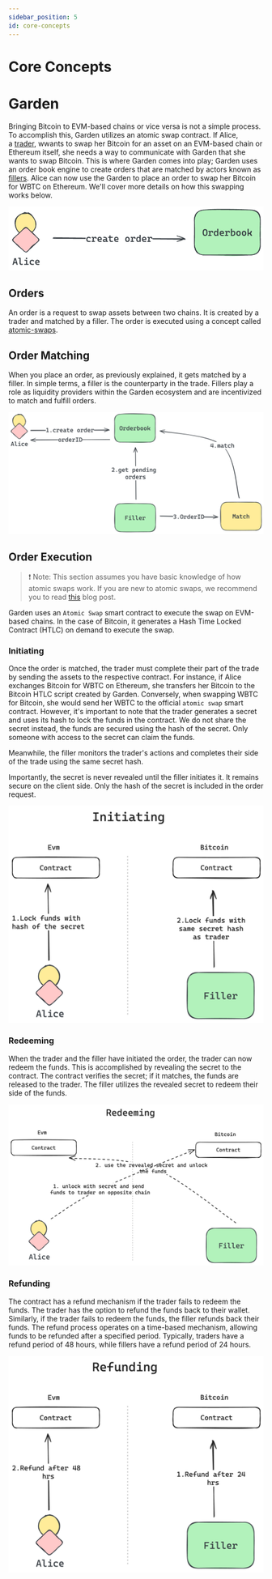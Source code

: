 ```yaml
---
sidebar_position: 5
id: core-concepts
---
```


# Core Concepts

# Garden

Bringing Bitcoin to EVM-based chains or vice versa is not a simple process. To accomplish this, Garden utilizes an atomic swap contract. If Alice, a [trader](./../home/actors/Traders.md), wwants to swap her Bitcoin for an asset on an EVM-based chain or Ethereum itself, she needs a way to communicate with Garden that she wants to swap Bitcoin. This is where Garden comes into play; Garden uses an order book engine to create orders that are matched by actors known as [fillers](./../home/actors/Fillers.md). Alice can now use the Garden to place an order to swap her Bitcoin for WBTC on Ethereum. We'll cover more details on how this swapping works below.

![create-order](../../static/img/alice_create_order.png)

## Orders

An order is a request to swap assets between two chains. It is created by a trader and matched by a filler. The order is executed using a concept called [atomic-swaps](https://www.catalog.fi/blog/atomic-swaps).

## Order Matching

When you place an order, as previously explained, it gets matched by a filler. In simple terms, a filler is the counterparty in the trade. Fillers play a role as liquidity providers within the Garden ecosystem and are incentivized to match and fulfill orders.

![order-matching](../../static/img/match.png)

## Order Execution

> ❗️ Note:
> This section assumes you have basic knowledge of how atomic swaps work. If you are new to atomic swaps, we recommend you to read [this](https://www.catalog.fi/blog/atomic-swaps) blog post.

Garden uses an `Atomic Swap` smart contract to execute the swap on EVM-based chains. In the case of Bitcoin, it generates a Hash Time Locked Contract (HTLC) on demand to execute the swap.

### Initiating

Once the order is matched, the trader must complete their part of the trade by sending the assets to the respective contract. For instance, if Alice exchanges Bitcoin for WBTC on Ethereum, she transfers her Bitcoin to the Bitcoin HTLC script created by Garden. Conversely, when swapping WBTC for Bitcoin, she would send her WBTC to the official `atomic swap` smart contract. However, it's important to note that the trader generates a secret and uses its hash to lock the funds in the contract. We do not share the secret instead, the funds are secured using the hash of the secret. Only someone with access to the secret can claim the funds.

Meanwhile, the filler monitors the trader's actions and completes their side of the trade using the same secret hash.

Importantly, the secret is never revealed until the filler initiates it. It remains secure on the client side. Only the hash of the secret is included in the order request.

![initiate-order](../../static/img/init.png)

### Redeeming

When the trader and the filler have initiated the order, the trader can now redeem the funds. This is accomplished by revealing the secret to the contract. The contract verifies the secret; if it matches, the funds are released to the trader. The filler utilizes the revealed secret to redeem their side of the funds.

![redeem-order](../../static/img/redeem.png)

### Refunding

The contract has a refund mechanism if the trader fails to redeem the funds. The trader has the option to refund the funds back to their wallet. Similarly, if the trader fails to redeem the funds, the filler refunds back their funds. The refund process operates on a time-based mechanism, allowing funds to be refunded after a specified period. Typically, traders have a refund period of 48 hours, while fillers have a refund period of 24 hours.

![refund-order](../../static/img/refund.png)
